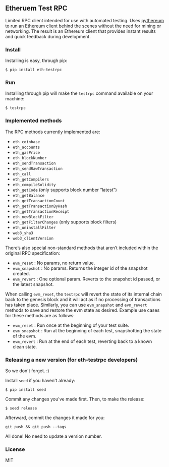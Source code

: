 ## Etheruem Test RPC

Limited RPC client intended for use with automated testing. Uses [pythereum](https://github.com/ethereum/pyethereum) to run an Ethereum client behind the scenes without the need for mining or networking. The result is an Ethereum client that provides instant results and quick feedback during development.

### Install

Installing is easy, through pip:

```
$ pip install eth-testrpc
```

### Run

Installing through pip will make the `testrpc` command available on your machine:

```
$ testrpc
```

### Implemented methods

The RPC methods currently implemented are:

* `eth_coinbase`
* `eth_accounts`
* `eth_gasPrice`
* `eth_blockNumber`
* `eth_sendTransaction`
* `eth_sendRawTransaction`
* `eth_call`
* `eth_getCompilers`
* `eth_compileSolidity`
* `eth_getCode` (only supports block number “latest”)
* `eth_getBalance`
* `eth_getTransactionCount`
* `eth_getTransactionByHash`
* `eth_getTransactionReceipt`
* `eth_newBlockFilter`
* `eth_getFilterChanges` (only supports block filters)
* `eth_uninstallFilter`
* `web3_sha3`
* `web3_clientVersion`

There’s also special non-standard methods that aren’t included within the original RPC specification:

* `evm_reset` : No params, no return value.
* `evm_snapshot` : No params. Returns the integer id of the snapshot created.
* `evm_revert` : One optional param. Reverts to the snapshot id passed, or the latest snapshot.

When calling `evm_reset`, the `testrpc` will revert the state of its internal chain back to the genesis block and it will act as if no processing of transactions has taken place. Similarly, you can use `evm_snapshot` and `evm_revert` methods to save and restore the evm state as desired. Example use cases for these methods are as follows:

* `evm_reset` : Run once at the beginning of your test suite.
* `evm_snapshot` : Run at the beginning of each test, snapshotting the state of the evm.
* `evm_revert` : Run at the end of each test, reverting back to a known clean state.

### Releasing a new version (for eth-testrpc developers)

So we don't forget. :)

Install `seed` if you haven't already:

```
$ pip install seed
```

Commit any changes you've made first. Then, to make the release:

```
$ seed release
```

Afterward, commit the changes it made for you:

```
git push && git push --tags
```

All done! No need to update a version number.

### License

MIT
